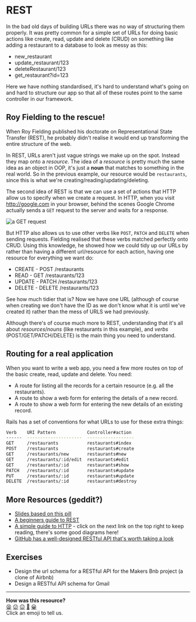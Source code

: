 # REST

In the bad old days of building URLs there was no way of structuring them
properly. It was pretty common for a simple set of URLs for doing basic actions
like create, read, update and delete (CRUD) on something like adding a
restaurant to a database to look as messy as this:

* new_restaurant
* update_restaurant/123
* deleteRestaurant/123
* get_restaurant?id=123

Here we have nothing standardised, it's hard to understand what's going on and
hard to structure our app so that all of these routes point to the same
controller in our framework.

## Roy Fielding to the rescue!

When Roy Fielding published his doctorate on Representational State Transfer
(REST), he probably didn't realise it would end up transforming the entire
structure of the web.

In REST, URLs aren't just vague strings we make up on the spot. Instead they map
onto a *resource*. The idea of a *resource* is pretty much the same idea as an
object in OOP, it's just a **noun** that matches to something in the real world. So in the previous example, our resource would be `restaurants`, since this is what we're
creating/reading/updating/deleting.

The second idea of REST is that we can use a set of actions that HTTP allow us
to specify when we create a request. In HTTP, when you visit http://google.com
in your browser, behind the scenes Google Chrome actually sends a `GET` request
to the server and waits for a response.

![a GET
request](https://www.safaribooksonline.com/library/view/head-first-servlets/9780596516680/httpatomoreillycomsourceoreillyimages1377903.png.jpg)

But HTTP also allows us to use other verbs like `POST`, `PATCH` and `DELETE`
when sending requests. Fielding realised that these verbs matched perfectly
onto CRUD. Using this knowledge, he showed how we could tidy up our URLs by
rather than having a different url/resource for each action, having one resource
for everything we want do:

* CREATE - POST /restaurants
* READ - GET /restaurants/123
* UPDATE - PATCH /restaurants/123
* DELETE - DELETE /restaurants/123

See how much tidier that is? Now we have one URL (although of course when
creating we don't have the ID as we don't know what it is until we've created it) rather than the mess of URLS we had previously.

Although there's of course much more to REST, understanding that it's all about
*resources*/*nouns* (like restaurants in this example), and *verbs*
(POST/GET/PATCH/DELETE) is the main thing you need to understand.

## Routing for a real application

When you want to write a web app, you need a few more routes on top of the basic create, read, update and delete.  You need:

* A route for listing all the records for a certain resource (e.g. all the restaurants).
* A route to show a web form for entering the details of a new record.
* A route to show a web form for entering the new details of an existing record.

Rails has a set of conventions for what URLs to use for these extra things:

```sh
Verb    URI Pattern            Controller#action
------  ---------------------  ------------------
GET     /restaurants           restaurants#index
POST    /restaurants           restaurants#create
GET     /restaurants/new       restaurants#new
GET     /restaurants/:id/edit  restaurants#edit
GET     /restaurants/:id       restaurants#show
PATCH   /restaurants/:id       restaurants#update
PUT     /restaurants/:id       restaurants#update
DELETE  /restaurants/:id       restaurants#destroy
```

## More Resources (geddit?)

- [Slides based on this pill](http://slides.com/makersacademy/rest)
- [A beginners guide to REST](https://codeplanet.io/principles-good-restful-api-design/)
- [A simple guide to HTTP](https://www.safaribooksonline.com/library/view/head-first-servlets/9780596516680/ch01s08.html) - click on the next link on the top right to keep reading, there's some good diagrams here!
- [GitHub has a well-designed RESTful API that's worth taking a look](https://developer.github.com/v3/)

## Exercises

- Design the url schema for a RESTful API for the Makers Bnb project (a clone of Airbnb)
- Design a RESTful API schema for Gmail

<!-- BEGIN GENERATED SECTION DO NOT EDIT -->

---

**How was this resource?**  
[😫](https://airtable.com/shrUJ3t7KLMqVRFKR?prefill_Repository=course&prefill_File=pills/rest.md&prefill_Sentiment=😫) [😕](https://airtable.com/shrUJ3t7KLMqVRFKR?prefill_Repository=course&prefill_File=pills/rest.md&prefill_Sentiment=😕) [😐](https://airtable.com/shrUJ3t7KLMqVRFKR?prefill_Repository=course&prefill_File=pills/rest.md&prefill_Sentiment=😐) [🙂](https://airtable.com/shrUJ3t7KLMqVRFKR?prefill_Repository=course&prefill_File=pills/rest.md&prefill_Sentiment=🙂) [😀](https://airtable.com/shrUJ3t7KLMqVRFKR?prefill_Repository=course&prefill_File=pills/rest.md&prefill_Sentiment=😀)  
Click an emoji to tell us.

<!-- END GENERATED SECTION DO NOT EDIT -->
